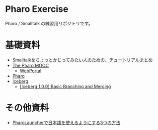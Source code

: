 # Pharo Exercise

Pharo / Smalltalk の練習用リポジトリです。



# 基礎資料

- [Smalltalkをちょっとかじってみたい人のための、チュートリアルまとめ](https://qiita.com/sumim/items/6bed17961bd57daf88a3)
- [The Pharo MOOC](https://mooc.pharo.org/)
    - [WebPortal](http://rmod-pharo-mooc.lille.inria.fr/MOOC/WebPortal/co/content.html)
- [Pharo](https://pharo.org/)
- [Iceberg](https://github.com/pharo-vcs/iceberg)
    - [[Iceberg 1.0.0] Basic Branching and Merging](https://www.youtube.com/watch?v=DBzkjwABPEI)

# その他資料

- [PharoLauncherで日本語を使えるようにする3つの方法](https://qiita.com/tomooda/items/fa60135868df43e7ba78)